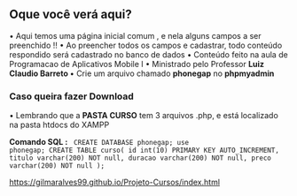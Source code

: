 <h2> Oque você verá aqui? </h2>

• Aqui temos uma página inicial comum , e nela alguns campos a ser preenchido !!
• Ao preencher todos os campos e cadastrar, todo conteúdo respondido será cadastrado no banco de dados
• Conteúdo feito na aula de<br>Programacao de Aplicativos Mobile I</b>
• Ministrado pelo  Professor <b>Luiz Claudio Barreto </b>
• Crie um arquivo chamado **phonegap** no **phpmyadmin**

<h3> Caso queira fazer Download </h3>

• Lembrando que a **PASTA CURSO** tem 3 arquivos .php, e está localizado na pasta htdocs do XAMPP


**Comando SQL :**
<code>
CREATE DATABASE phonegap;
use phonegap;
CREATE TABLE curso(
    id int(10) PRIMARY KEY AUTO_INCREMENT,
    titulo varchar(200) NOT null,
    duracao varchar(200) NOT null,
    preco varchar(200) NOT null
    );
    </code>
    
https://gilmaralves99.github.io/Projeto-Cursos/index.html
